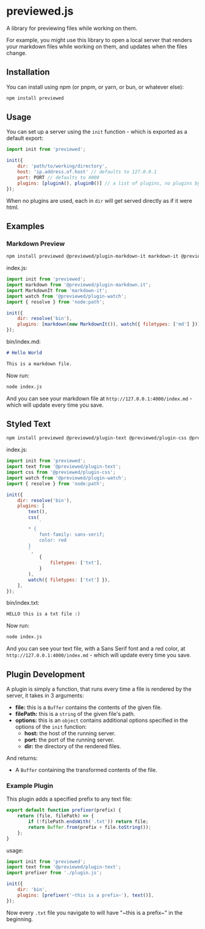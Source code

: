# previewed.js

A library for previewing files while working on them.

For example, you might use this library to open a local server that renders your markdown files while working on them, and updates when the files change.

## Installation

You can install using npm (or pnpm, or yarn, or bun, or whatever else):

```bash
npm install previewed
```

## Usage

You can set up a server using the `init` function - which is exported as a default export:

```js
import init from 'previewed';

init({
    dir: 'path/to/working/directory',
    host: 'ip.address.of.host' // defaults to 127.0.0.1
    port: PORT // defaults to 4000
    plugins: [pluginA(), pluginB()] // a list of plugins, no plugins by default
});
```

When no plugins are used, each in `dir` will get served directly as if it were html.

## Examples

### Markdown Preview

```bash
npm install previewed @previewed/plugin-markdown-it markdown-it @previewed/plugin-watch
```

index.js:

```js
import init from 'previewed';
import markdown from '@previewed/plugin-markdown.it';
import MarkdownIt from 'markdown-it';
import watch from '@previewed/plugin-watch';
import { resolve } from 'node:path';

init({
    dir: resolve('bin'),
    plugins: [markdown(new MarkdownIt()), watch({ filetypes: ['md'] })],
});
```

bin/index.md:

```md
# Hello World

This is a markdown file.
```

Now run:

```bash
node index.js
```

And you can see your markdown file at `http://127.0.0.1:4000/index.md` - which will update every time you save.

## Styled Text

```bash
npm install previewed @previewed/plugin-text @previewed/plugin-css @previewed/plugin-watch
```

index.js:

```js
import init from 'previewed';
import text from '@previewed/plugin-text';
import css from '@previewed/plugin-css';
import watch from '@previewed/plugin-watch';
import { resolve } from 'node:path';

init({
    dir: resolve('bin'),
    plugins: [
        text(),
        css(
            `
        * {
            font-family: sans-serif;
            color: red
        }
        `,
            {
                filetypes: ['txt'],
            }
        ),
        watch({ filetypes: ['txt'] }),
    ],
});
```

bin/index.txt:

```txt
HELLO this is a txt file :)
```

Now run:

```bash
node index.js
```

And you can see your text file, with a Sans Serif font and a red color, at `http://127.0.0.1:4000/index.md` - which will update every time you save.

## Plugin Development

A plugin is simply a function, that runs every time a file is rendered by the server, it takes in 3 arguments:

-   **file:** this is a `Buffer` contains the contents of the given file.
-   **filePath:** this is a `string` of the given file's path.
-   **options:** this is an `object` contains additional options specified in the options of the `init` function:
    -   **host:** the host of the running server.
    -   **port:** the port of the running server.
    -   **dir:** the directory of the rendered files.

And returns:

-   A `Buffer` containing the transformed contents of the file.

### Example Plugin

This plugin adds a specified prefix to any text file:

```js
export default function prefixer(prefix) {
    return (file, filePath) => {
        if (!filePath.endsWith('.txt')) return file;
        return Buffer.from(prefix + file.toString());
    };
}
```

usage:

```js
import init from 'previewed';
import text from '@previewed/plugin-text';
import prefixer from './plugin.js';

init({
    dir: 'bin',
    plugins: [prefixer('~this is a prefix~'), text()],
});
```

Now every `.txt` file you navigate to will have "~this is a prefix~" in the beginning.
